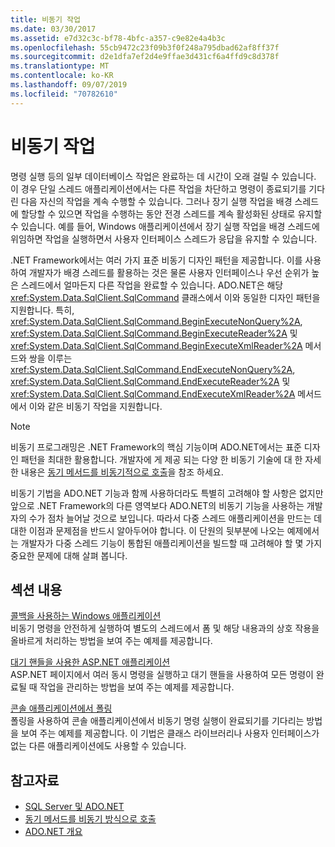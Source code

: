 ```yaml
---
title: 비동기 작업
ms.date: 03/30/2017
ms.assetid: e7d32c3c-bf78-4bfc-a357-c9e82e4a4b3c
ms.openlocfilehash: 55cb9472c23f09b3f0f248a795dbad62af8ff37f
ms.sourcegitcommit: d2e1dfa7ef2d4e9ffae3d431cf6a4ffd9c8d378f
ms.translationtype: MT
ms.contentlocale: ko-KR
ms.lasthandoff: 09/07/2019
ms.locfileid: "70782610"
---
```

# <a name="asynchronous-operations"></a>비동기 작업
명령 실행 등의 일부 데이터베이스 작업은 완료하는 데 시간이 오래 걸릴 수 있습니다. 이 경우 단일 스레드 애플리케이션에서는 다른 작업을 차단하고 명령이 종료되기를 기다린 다음 자신의 작업을 계속 수행할 수 있습니다. 그러나 장기 실행 작업을 배경 스레드에 할당할 수 있으면 작업을 수행하는 동안 전경 스레드를 계속 활성화된 상태로 유지할 수 있습니다. 예를 들어, Windows 애플리케이션에서 장기 실행 작업을 배경 스레드에 위임하면 작업을 실행하면서 사용자 인터페이스 스레드가 응답을 유지할 수 있습니다.  
  
 .NET Framework에서는 여러 가지 표준 비동기 디자인 패턴을 제공합니다. 이를 사용하여 개발자가 배경 스레드를 활용하는 것은 물론 사용자 인터페이스나 우선 순위가 높은 스레드에서 얼마든지 다른 작업을 완료할 수 있습니다. ADO.NET은 해당 <xref:System.Data.SqlClient.SqlCommand> 클래스에서 이와 동일한 디자인 패턴을 지원합니다. 특히, <xref:System.Data.SqlClient.SqlCommand.BeginExecuteNonQuery%2A>, <xref:System.Data.SqlClient.SqlCommand.BeginExecuteReader%2A> 및 <xref:System.Data.SqlClient.SqlCommand.BeginExecuteXmlReader%2A> 메서드와 쌍을 이루는 <xref:System.Data.SqlClient.SqlCommand.EndExecuteNonQuery%2A>, <xref:System.Data.SqlClient.SqlCommand.EndExecuteReader%2A> 및 <xref:System.Data.SqlClient.SqlCommand.EndExecuteXmlReader%2A> 메서드에서 이와 같은 비동기 작업을 지원합니다.  
  
> [!NOTE]
> 비동기 프로그래밍은 .NET Framework의 핵심 기능이며 ADO.NET에서는 표준 디자인 패턴을 최대한 활용합니다. 개발자에 게 제공 되는 다양 한 비동기 기술에 대 한 자세한 내용은 [동기 메서드를 비동기적으로 호출](../../../../standard/asynchronous-programming-patterns/calling-synchronous-methods-asynchronously.md)을 참조 하세요.  
  
 비동기 기법을 ADO.NET 기능과 함께 사용하더라도 특별히 고려해야 할 사항은 없지만 앞으로 .NET Framework의 다른 영역보다 ADO.NET의 비동기 기능을 사용하는 개발자의 수가 점차 늘어날 것으로 보입니다. 따라서 다중 스레드 애플리케이션을 만드는 데 대한 이점과 문제점을 반드시 알아두어야 합니다. 이 단원의 뒷부분에 나오는 예제에서는 개발자가 다중 스레드 기능이 통합된 애플리케이션을 빌드할 때 고려해야 할 몇 가지 중요한 문제에 대해 살펴 봅니다.  
  
## <a name="in-this-section"></a>섹션 내용  
 [콜백을 사용하는 Windows 애플리케이션](windows-applications-using-callbacks.md)  
 비동기 명령을 안전하게 실행하여 별도의 스레드에서 폼 및 해당 내용과의 상호 작용을 올바르게 처리하는 방법을 보여 주는 예제를 제공합니다.  
  
 [대기 핸들을 사용한 ASP.NET 애플리케이션](aspnet-apps-using-wait-handles.md)  
 ASP.NET 페이지에서 여러 동시 명령을 실행하고 대기 핸들을 사용하여 모든 명령이 완료될 때 작업을 관리하는 방법을 보여 주는 예제를 제공합니다.  
  
 [콘솔 애플리케이션에서 폴링](polling-in-console-applications.md)  
 폴링을 사용하여 콘솔 애플리케이션에서 비동기 명령 실행이 완료되기를 기다리는 방법을 보여 주는 예제를 제공합니다. 이 기법은 클래스 라이브러리나 사용자 인터페이스가 없는 다른 애플리케이션에도 사용할 수 있습니다.  
  
## <a name="see-also"></a>참고자료

- [SQL Server 및 ADO.NET](index.md)
- [동기 메서드를 비동기 방식으로 호출](../../../../standard/asynchronous-programming-patterns/calling-synchronous-methods-asynchronously.md)
- [ADO.NET 개요](../ado-net-overview.md)
